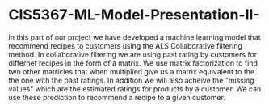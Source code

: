 # CIS5367-ML-Model-Presentation-II-

In this part of our project we have developed a machine learning model that recommend recipes to customers using the ALS Collaborative filtering method. In collaborative filtering we are using past rating by customers for differnet recipes in the form of a matrix. We use matrix factorization to find two other matricies that when multiplied give us a matrix equivalent to the the one with the past ratings. In addition we will also acheive the "missing values" which are the estimated ratings for products by a customer. We can use these prediction to recommend a recipe to a given customer.
